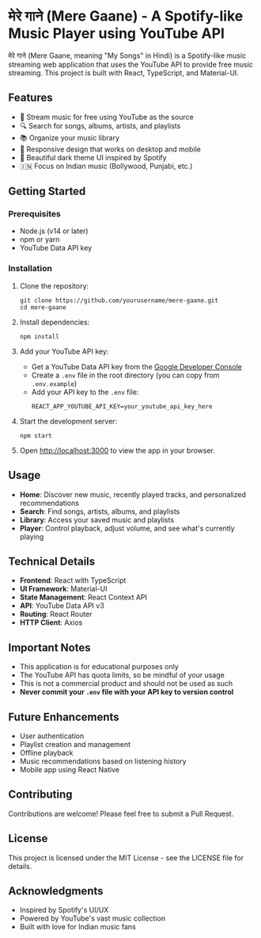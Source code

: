 # मेरे गाने (Mere Gaane) - A Spotify-like Music Player using YouTube API

मेरे गाने (Mere Gaane, meaning "My Songs" in Hindi) is a Spotify-like music streaming web application that uses the YouTube API to provide free music streaming. This project is built with React, TypeScript, and Material-UI.

## Features

- 🎵 Stream music for free using YouTube as the source
- 🔍 Search for songs, albums, artists, and playlists
- 📚 Organize your music library
- 📱 Responsive design that works on desktop and mobile
- 🎨 Beautiful dark theme UI inspired by Spotify
- 🇮🇳 Focus on Indian music (Bollywood, Punjabi, etc.)

## Getting Started

### Prerequisites

- Node.js (v14 or later)
- npm or yarn
- YouTube Data API key

### Installation

1. Clone the repository:
   ```
   git clone https://github.com/yourusername/mere-gaane.git
   cd mere-gaane
   ```

2. Install dependencies:
   ```
   npm install
   ```

3. Add your YouTube API key:
   - Get a YouTube Data API key from the [Google Developer Console](https://console.developers.google.com/)
   - Create a `.env` file in the root directory (you can copy from `.env.example`)
   - Add your API key to the `.env` file:
     ```
     REACT_APP_YOUTUBE_API_KEY=your_youtube_api_key_here
     ```

4. Start the development server:
   ```
   npm start
   ```

5. Open [http://localhost:3000](http://localhost:3000) to view the app in your browser.

## Usage

- **Home**: Discover new music, recently played tracks, and personalized recommendations
- **Search**: Find songs, artists, albums, and playlists
- **Library**: Access your saved music and playlists
- **Player**: Control playback, adjust volume, and see what's currently playing

## Technical Details

- **Frontend**: React with TypeScript
- **UI Framework**: Material-UI
- **State Management**: React Context API
- **API**: YouTube Data API v3
- **Routing**: React Router
- **HTTP Client**: Axios

## Important Notes

- This application is for educational purposes only
- The YouTube API has quota limits, so be mindful of your usage
- This is not a commercial product and should not be used as such
- **Never commit your `.env` file with your API key to version control**

## Future Enhancements

- User authentication
- Playlist creation and management
- Offline playback
- Music recommendations based on listening history
- Mobile app using React Native

## Contributing

Contributions are welcome! Please feel free to submit a Pull Request.

## License

This project is licensed under the MIT License - see the LICENSE file for details.

## Acknowledgments

- Inspired by Spotify's UI/UX
- Powered by YouTube's vast music collection
- Built with love for Indian music fans
